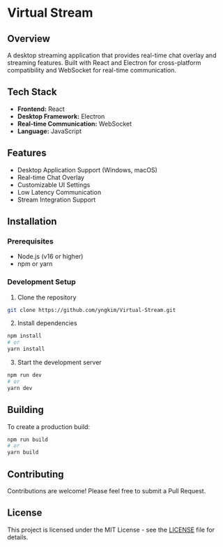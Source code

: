 # Virtual Stream

## Overview
A desktop streaming application that provides real-time chat overlay and streaming features. Built with React and Electron for cross-platform compatibility and WebSocket for real-time communication.

## Tech Stack
- **Frontend:** React
- **Desktop Framework:** Electron
- **Real-time Communication:** WebSocket
- **Language:** JavaScript

## Features
- Desktop Application Support (Windows, macOS)
- Real-time Chat Overlay
- Customizable UI Settings
- Low Latency Communication
- Stream Integration Support

## Installation

### Prerequisites
- Node.js (v16 or higher)
- npm or yarn

### Development Setup
1. Clone the repository
```bash
git clone https://github.com/yngkim/Virtual-Stream.git
```

2. Install dependencies
```bash
npm install
# or
yarn install
```

3. Start the development server
```bash
npm run dev
# or
yarn dev
```

## Building
To create a production build:
```bash
npm run build
# or
yarn build
```

## Contributing
Contributions are welcome! Please feel free to submit a Pull Request.

## License
This project is licensed under the MIT License - see the [LICENSE](LICENSE) file for details.
